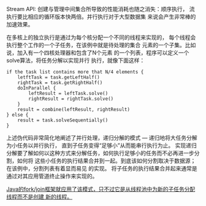 Stream API:
创建与管理中间集合所导致的性能消耗也随之消失：顺序执行，
流执行要比相应的循环版本快两倍。并行执行对于大型数据集
来说会产生非常棒的加速效果。

在多核上的独立执行是通过为每个核分配一个不同的线程来实现的，
每个线程会执行整个工作的一个子任务，在该例中就是待处理的集合
元素的一个子集。比如说，加入有一个四核处理器和包含了N个元素
的一个列表，程序可以定义一个solve算法，将任务分解以实现并行
执行，就像下面这样：
```
if the task list contains more that N/4 elements {
	letftTask = task.getLeftHalf()
	rightTask = task.getRightHalf()
	doInParallel {
		leftResult = leftTask.solve()
		rightResult = rightTask.solve()
	}
	result = combine(leftResult, rightResult)
} else {
	result = task.solveSequentially()
}
```

上述伪代码非常简化地阐述了并行处理，递归分解的模式 — 递归地将大任务分解为小任务以并行执行，
直到子任务变得“足够小”从而能串行执行为止。
实现递归分解要了解如何以这种方式来分解任务，如何执行足够小的任务而不必再进一步分割，如何将
这些小任务的执行结果合并到一起。到底该如何分割取决于数据源；在该例中，分割列表有着显而易见
的实现。
将子任务的执行结果合并起来通常是通过对其应用管道终止操作来实现的。

[Java的fork/join框架就应用了该模式，只不过它是从线程池中为新的子任务分配线程而不是创建
新的线程。](https://github.com/Zychaowill/ImgStore/blob/master/Java/images/2018-03-30_132953.bmp)